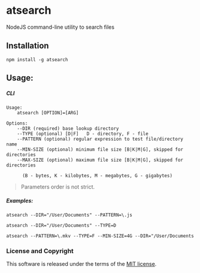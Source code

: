 # atsearch
NodeJS command-line utility to search files

## Installation

``npm install -g atsearch``

## Usage:
    
##### CLI   

    Usage:
        atsearch [OPTION]=[ARG]
    
    Options: 
        --DIR (required) base lookup directory
        --TYPE (optional) [D|F]   D - directory, F - file
        --PATTERN (optional) regular expression to test file/directory name
        --MIN-SIZE (optional) minimum file size [B|K|M|G], skipped for directories
        --MAX-SIZE (optional) maximum file size [B|K|M|G], skipped for directories 
        
          (B - bytes, K - kilobytes, M - megabytes, G - gigabytes)

>Parameters order is not strict.

##### Examples:  

``atsearch --DIR="/User/Documents" --PATTERN=\.js``

``atsearch --DIR="/User/Documents" --TYPE=D``

``atsearch --PATTERN=\.mkv --TYPE=F --MIN-SIZE=4G --DIR="/User/Documents``


### License and Copyright
This software is released under the terms of the [MIT license](https://github.com/andrey-tryasun/atsearch/blob/master/LICENSE.md).
